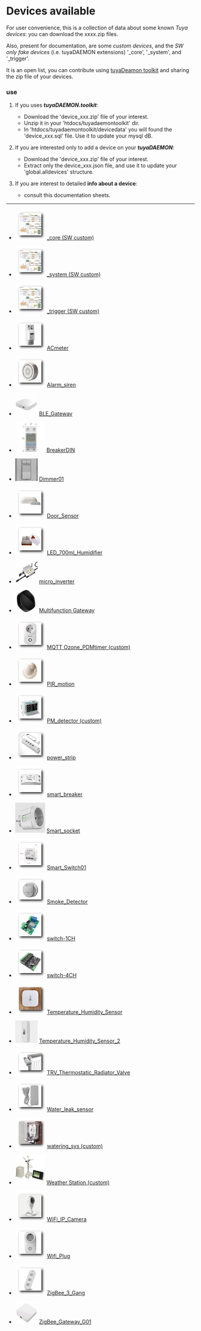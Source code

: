 # Devices available
For user convenience, this is a collection of data about some known _Tuya devices_: you can download the xxxx.zip files.

Also, present for documentation, are some _custom devices_, and the _SW only fake devices_ (i.e. tuyaDAEMON extensions) '_core',  '_system', and '_trigger'.

It is an open list, you can contribute using [tuyaDeamon toolkit](https://github.com/msillano/tuyaDAEMON/wiki/90.-tuyaDAEMON-toolkit) and sharing the zip file of your devices.

### use
1. If you uses **_tuyaDAEMON.toolkit_**:
   - Download the 'device_xxx.zip' file of your interest. 
   - Unzip it in your 'htdocs/tuyadaemontoolkit' dir.
   - In 'htdocs/tuyadaemontoolkit/devicedata' you will found the 'device_xxx.sql' file. Use it to update your mysql dB.
   
2. If you are interested only to add a device on your **_tuyaDAEMON_**:
   - Download the 'device_xxx.zip' file of your interest. 
   - Extract only the device_xxx.json file, and use it to update your 'global.alldevices' structure.

3. If you are interest to detailed **info about a device**:
   - consult this documentation sheets.
--------------------------------------------   

- ![](https://github.com/msillano/tuyaDAEMON/blob/main/pics/ico__system.jpg) [_core (SW custom)](https://github.com/msillano/tuyaDAEMON/blob/main/devices/_core/device__core.pdf) 

- ![](https://github.com/msillano/tuyaDAEMON/blob/main/pics/ico__system.jpg) [_system (SW custom)](https://github.com/msillano/tuyaDAEMON/blob/main/devices/_system/device__system.pdf) 

- ![](https://github.com/msillano/tuyaDAEMON/blob/main/pics/ico__system.jpg) [_trigger (SW custom)](https://github.com/msillano/tuyaDAEMON/blob/main/devices/_trigger/device__trigger.pdf) 
   
- ![](https://github.com/msillano/tuyaDAEMON/blob/main/pics/ico_ACmeter.jpg) [ACmeter](https://github.com/msillano/tuyaDAEMON/blob/main/devices/ACmeter/device_ACmeter.pdf) 

- ![](https://github.com/msillano/tuyaDAEMON/blob/main/pics/ico_Alarm_siren.jpg) [Alarm_siren](https://github.com/msillano/tuyaDAEMON/blob/main/devices/Alarm_siren/device_Alarm_siren.pdf) 

- ![](https://github.com/msillano/tuyaDAEMON/blob/main/pics/ico_BLE_Gateway.jpg) [BLE_Gateway](https://github.com/msillano/tuyaDAEMON/blob/main/devices/BLE_Gateway/device_BLE_Gateway.pdf) 

- ![](https://github.com/msillano/tuyaDAEMON/blob/main/pics/ico_BreakerDIN.jpg) [BreakerDIN](https://github.com/msillano/tuyaDAEMON/blob/main/devices/BreakerDIN/device_BreakerDIN.pdf) 

- ![](https://github.com/msillano/tuyaDAEMON/blob/main/pics/ico_dimmer01.png) [Dimmer01](https://github.com/msillano/tuyaDAEMON/blob/main/devices/dimmer01/device_dimmer01.pdf) 

- ![](https://github.com/msillano/tuyaDAEMON/blob/main/pics/ico_Door_Sensor.jpg) [Door_Sensor](https://github.com/msillano/tuyaDAEMON/blob/main/devices/Door_Sensor/device_Door_Sensor.pdf) 

- ![](https://github.com/msillano/tuyaDAEMON/blob/main/pics/ico_LED_700ml_Humidifier.jpg) [LED_700ml_Humidifier](https://github.com/msillano/tuyaDAEMON/blob/main/devices/LED_700ml_Humidifier/device_LED_700ml_Humidifier.pdf) 

- ![](https://github.com/msillano/tuyaDAEMON/blob/main/pics/ico_micro_inverter.jpg) [micro_inverter](https://github.com/msillano/tuyaDAEMON/blob/main/devices/micro_inverter/device_micro_inverter.pdf) 

- ![](https://github.com/msillano/tuyaDAEMON/blob/main/pics/ico_Multifunction_Gateway.png) [Multifunction Gateway](https://github.com/msillano/tuyaDAEMON/blob/main/devices/Multifunction_Gateway/device_Multifunction_Gateway.pdf) 

- ![](https://github.com/msillano/tuyaDAEMON/blob/main/pics/ico_Ozone_PDMtimer.jpg) [MQTT Ozone_PDMtimer (custom)](https://github.com/msillano/tuyaDAEMON/blob/main/devices/Ozone_PDMtimer/device_Ozone_PDMtimer.pdf) 

- ![](https://github.com/msillano/tuyaDAEMON/blob/main/pics/ico_PIR_MOTION.jpg) [PIR_motion](https://github.com/msillano/tuyaDAEMON/blob/main/devices/PIR_motion/device_PIR_motion.pdf) 

- ![](https://github.com/msillano/tuyaDAEMON/blob/main/pics/ico_PM_detector.jpg) [PM_detector (custom)](https://github.com/msillano/tuyaDAEMON/blob/main/devices/PM_detector/device_PM_detector.pdf) 

- ![](https://github.com/msillano/tuyaDAEMON/blob/main/pics/ico_power_strip.jpg) [power_strip](https://github.com/msillano/tuyaDAEMON/blob/main/devices/power_strip/device_power_strip.pdf) 

- ![](https://github.com/msillano/tuyaDAEMON/blob/main/pics/ico_smart_breaker.jpg) [smart_breaker](https://github.com/msillano/tuyaDAEMON/blob/main/devices/smart_breaker/device_smart_breaker.pdf) 
 
- ![](https://github.com/msillano/tuyaDAEMON/blob/main/pics/ico_Smart_socket.jpg) [Smart_socket](https://github.com/msillano/tuyaDAEMON/blob/main/devices/Smart_socket/device_Smart_socket.pdf) 

- ![](https://github.com/msillano/tuyaDAEMON/blob/main/pics/ico_Smart_Switch01.jpg) [Smart_Switch01](https://github.com/msillano/tuyaDAEMON/blob/main/devices/Smart_Switch01/device_Smart_Switch01.pdf) 

- ![](https://github.com/msillano/tuyaDAEMON/blob/main/pics/ico_Smoke_Detector.jpg) [Smoke_Detector](https://github.com/msillano/tuyaDAEMON/blob/main/devices/Smoke_Detector/device_Smoke_Detector.pdf) 

- ![](https://github.com/msillano/tuyaDAEMON/blob/main/pics/ico_switch-1CH.jpg) [switch-1CH](https://github.com/msillano/tuyaDAEMON/blob/main/devices/switch-1CH/device_switch-1CH.pdf) 

- ![](https://github.com/msillano/tuyaDAEMON/blob/main/pics/ico_switch-4CH.jpg) [switch-4CH](https://github.com/msillano/tuyaDAEMON/blob/main/devices/switch-4CH/device_switch-4CH.pdf) 

- ![](https://github.com/msillano/tuyaDAEMON/blob/main/pics/ico_Temperature_Humidity_Sensor.jpg) [Temperature_Humidity_Sensor](https://github.com/msillano/tuyaDAEMON/blob/main/devices/Temperature_Humidity_Sensor/device_Temperature_Humidity_Sensor.pdf)

- ![](https://github.com/msillano/tuyaDAEMON/blob/main/pics/ico_Temperature_Humidity_Sensor_2.jpg) [Temperature_Humidity_Sensor_2](https://github.com/msillano/tuyaDAEMON/blob/main/devices/Temperature_Humidity_Sensor_2/device_Temperature_Humidity_Sensor_2.pdf) 

- ![](https://github.com/msillano/tuyaDAEMON/blob/main/pics/ico_TRV_Thermostatic_Radiator_Valve.jpg) [TRV_Thermostatic_Radiator_Valve](https://github.com/msillano/tuyaDAEMON/blob/main/devices/TRV_Thermostatic_Radiator_Valve/device_TRV_Thermostatic_Radiator_Valve.pdf) 

- ![](https://github.com/msillano/tuyaDAEMON/blob/main/pics/ico_Water_leak_sensor.jpg) [Water_leak_sensor](https://github.com/msillano/tuyaDAEMON/blob/main/devices/Water_leak_sensor/device_Water_leak_sensor.pdf) 

- ![](https://github.com/msillano/tuyaDAEMON/blob/main/pics/ico_watering_sys.jpg) [watering_sys (custom)](https://github.com/msillano/tuyaDAEMON/blob/main/devices/watering_sys/device_watering_sys.pdf)

- ![](https://github.com/msillano/tuyaDAEMON/blob/main/pics/ico_Auriol_IAN_114435.jpg) [Weather Station (custom)](https://github.com/msillano/tuyaDAEMON/blob/main/devices/433%20gateway/device_Auriol_IAN_114435.pdf) 


- ![](https://github.com/msillano/tuyaDAEMON/blob/main/pics/ico_WiFi_IP_Camera.jpg) [WiFi_IP_Camera](https://github.com/msillano/tuyaDAEMON/blob/main/devices/WiFi_IP_Camera/device_WiFi_IP_Camera.pdf) 

- ![](https://github.com/msillano/tuyaDAEMON/blob/main/pics/ico_Wifi_Plug.jpg) [Wifi_Plug](https://github.com/msillano/tuyaDAEMON/blob/main/devices/Wifi_Plug/device_Wifi_Plug.pdf) 

- ![](https://github.com/msillano/tuyaDAEMON/blob/main/pics/ico_ZigBee_3_Gang.jpg) [ZigBee_3_Gang](https://github.com/msillano/tuyaDAEMON/blob/main/devices/ZigBee_3_Gang/device_ZigBee_3_Gang.pdf) 

- ![](https://github.com/msillano/tuyaDAEMON/blob/main/pics/ico_ZigBee_Gateway_1.png) [ZigBee_Gateway_G01](https://github.com/msillano/tuyaDAEMON/blob/main/devices/ZigBee_Gateway_G01/device_ZigBee_Gateway_G01.pdf) 
